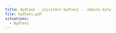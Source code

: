 ```yaml
---
title: Bydlení - zajištění bydlení -  obecní byty
file: bydleni.pdf
situations:
  - Bydlení
---
```

